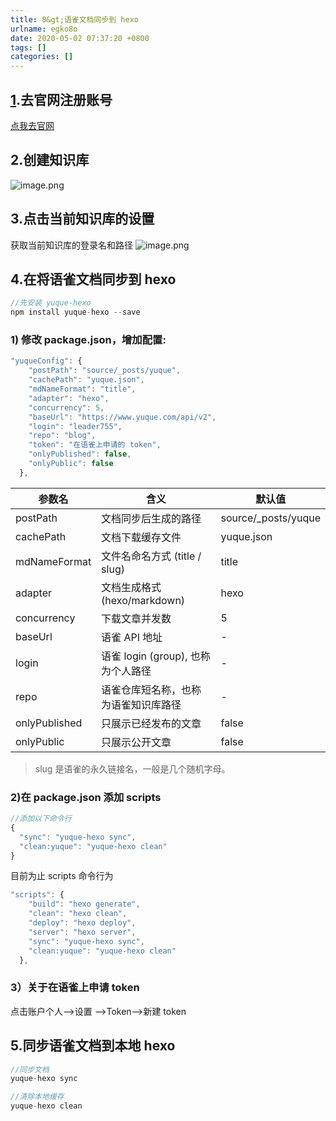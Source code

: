```yaml
---
title: 8&gt;语雀文档同步到 hexo
urlname: egko8o
date: 2020-05-02 07:37:20 +0800
tags: []
categories: []
---
```


## [1](https://www.yuque.com/login?platform=wechat&inviteToken=d250cce7a9bfb322880f20b1d1c4cdc4e59fa5e9f65dd25b1c2d2e774a076c56).去官网注册账号

[点我去官网](https://www.yuque.com/login?platform=wechat&inviteToken=d250cce7a9bfb322880f20b1d1c4cdc4e59fa5e9f65dd25b1c2d2e774a076c56)

## 2.创建知识库

![image.png](https://cdn.nlark.com/yuque/0/2020/png/241787/1588478034103-86a7c5cc-71cb-4fd5-ba96-5eee9a2e8a2f.png#align=left&display=inline&height=321&margin=%5Bobject%20Object%5D&name=image.png&originHeight=642&originWidth=726&size=55017&status=done&style=none&width=363)

## 3.点击当前知识库的设置

获取当前知识库的登录名和路径
![image.png](https://cdn.nlark.com/yuque/0/2020/png/241787/1588477857012-0a0094c3-e542-429d-bb28-20cd6d29c941.png#align=left&display=inline&height=531&margin=%5Bobject%20Object%5D&name=image.png&originHeight=1062&originWidth=1828&size=124676&status=done&style=none&width=914)

## 4.在将语雀文档同步到 hexo

```javascript
//先安装 yuque-hexo
npm install yuque-hexo --save
```

### 1) 修改 package.json，增加配置:

```javascript
"yuqueConfig": {
    "postPath": "source/_posts/yuque",
    "cachePath": "yuque.json",
    "mdNameFormat": "title",
    "adapter": "hexo",
    "concurrency": 5,
    "baseUrl": "https://www.yuque.com/api/v2",
    "login": "leader755",
    "repo": "blog",
    "token": "在语雀上申请的 token",
    "onlyPublished": false,
    "onlyPublic": false
  },
```

| 参数名        | 含义                                 | 默认值               |
| ------------- | ------------------------------------ | -------------------- |
| postPath      | 文档同步后生成的路径                 | source/\_posts/yuque |
| cachePath     | 文档下载缓存文件                     | yuque.json           |
| mdNameFormat  | 文件名命名方式 (title / slug)        | title                |
| adapter       | 文档生成格式 (hexo/markdown)         | hexo                 |
| concurrency   | 下载文章并发数                       | 5                    |
| baseUrl       | 语雀 API 地址                        | -                    |
| login         | 语雀 login (group), 也称为个人路径   | -                    |
| repo          | 语雀仓库短名称，也称为语雀知识库路径 | -                    |
| onlyPublished | 只展示已经发布的文章                 | false                |
| onlyPublic    | 只展示公开文章                       | false                |

> slug 是语雀的永久链接名，一般是几个随机字母。

### 2)在 package.json 添加 scripts

```javascript
//添加以下命令行
{
  "sync": "yuque-hexo sync",
  "clean:yuque": "yuque-hexo clean"
}
```

目前为止 scripts 命令行为

```javascript
"scripts": {
    "build": "hexo generate",
    "clean": "hexo clean",
    "deploy": "hexo deploy",
    "server": "hexo server",
    "sync": "yuque-hexo sync",
    "clean:yuque": "yuque-hexo clean"
  },
```

### 3）关于在语雀上申请 token

点击账户个人-->设置 -->Token-->新建 token

## 5.同步语雀文档到本地 hexo

```javascript
//同步文档
yuque-hexo sync

//清除本地缓存
yuque-hexo clean
```
